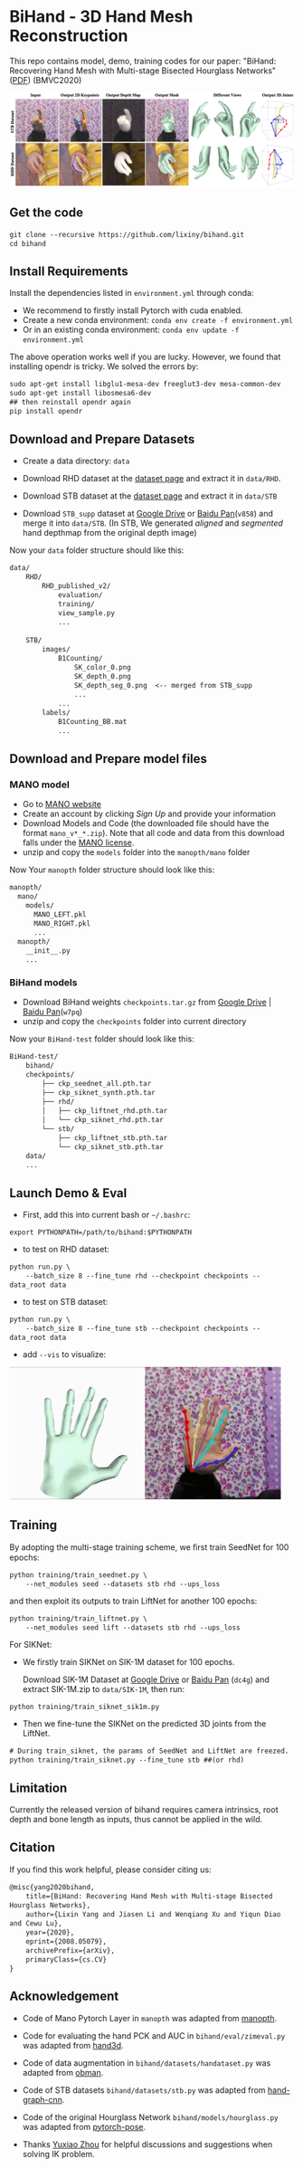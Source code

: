 
# BiHand - 3D Hand Mesh Reconstruction

This repo contains model, demo, training codes for our paper: "BiHand: Recovering Hand Mesh with Multi-stage Bisected Hourglass Networks"([PDF](https://arxiv.org/abs/2008.05079)) (BMVC2020)

<img src="assets/teaser.png">


## Get the code
```
git clone --recursive https://github.com/lixiny/bihand.git
cd bihand
```
## Install Requirements
Install the dependencies listed in `environment.yml` through conda:
- We recommend to firstly install Pytorch with cuda enabled.
- Create a new conda environment:
`conda env create -f environment.yml `
- Or in an existing conda environment:
`conda env update -f environment.yml`

The above operation works well if you are lucky.
However, we found that
installing opendr is tricky. We solved the errors by:
```
sudo apt-get install libglu1-mesa-dev freeglut3-dev mesa-common-dev
sudo apt-get install libosmesa6-dev
## then reinstall opendr again
pip install opendr
```

## Download and Prepare Datasets

- Create a data directory: `data`
- Download RHD dataset at the [dataset page](https://lmb.informatik.uni-freiburg.de/resources/datasets/RenderedHandposeDataset.en.html) and extract it in `data/RHD`.

- Download STB dataset at the [dataset page](https://sites.google.com/site/zhjw1988/) and extract it in `data/STB`
- Download `STB_supp` dataset at [Google Drive](https://drive.google.com/file/d/1uAP2-U_sQkl1Ez4JkaDl01DA-Qiq2PI-/view?usp=sharing) or [Baidu Pan](https://pan.baidu.com/s/1ja23wnTsPPsjLrkE6d8s-w)(`v858`) and merge it into `data/STB`.
 (In STB, We generated *aligned* and *segmented* hand depthmap from the original depth image)

Now your `data` folder structure should like this:
```
data/
    RHD/
        RHD_published_v2/
            evaluation/
            training/
            view_sample.py
            ...

    STB/
        images/
            B1Counting/
                SK_color_0.png
                SK_depth_0.png
                SK_depth_seg_0.png  <-- merged from STB_supp
                ...
            ...
        labels/
            B1Counting_BB.mat
            ...
```

## Download and Prepare model files

### MANO model
- Go to [MANO website](http://mano.is.tue.mpg.de/)
- Create an account by clicking *Sign Up* and provide your information
- Download Models and Code (the downloaded file should have the format `mano_v*_*.zip`). Note that all code and data from this download falls under the [MANO license](http://mano.is.tue.mpg.de/license).
- unzip and copy the `models` folder into the `manopth/mano` folder

Now Your `manopth` folder structure should look like this:
```
manopth/
  mano/
    models/
      MANO_LEFT.pkl
      MANO_RIGHT.pkl
      ...
  manopth/
    __init__.py
    ...
```
### BiHand models
- Download BiHand weights `checkpoints.tar.gz` from [Google Drive](https://drive.google.com/file/d/1evdNbFBRfDzVykNJFrEnPyicX9-jTa7J/view?usp=sharing) | [Baidu Pan](https://pan.baidu.com/s/1gyYcCTXjiGRtJ6WeLNtcXQ)(`w7pq`)
- unzip and copy the `checkpoints` folder into current directory

Now your `BiHand-test` folder should look like this:
```
BiHand-test/
    bihand/
    checkpoints/
        ├── ckp_seednet_all.pth.tar
        ├── ckp_siknet_synth.pth.tar
        ├── rhd/
        │   ├── ckp_liftnet_rhd.pth.tar
        │   └── ckp_siknet_rhd.pth.tar
        └── stb/
            ├── ckp_liftnet_stb.pth.tar
            └── ckp_siknet_stb.pth.tar
    data/
    ...
```

## Launch Demo & Eval

- First, add this into current bash or `~/.bashrc`:
```
export PYTHONPATH=/path/to/bihand:$PYTHONPATH
```

- to test on RHD dataset:
```
python run.py \
    --batch_size 8 --fine_tune rhd --checkpoint checkpoints --data_root data
```
- to test on STB dataset:
```
python run.py \
    --batch_size 8 --fine_tune stb --checkpoint checkpoints --data_root data
```
- add `--vis` to visualize:

<img src="assets/stb_demo.gif" width="480">


## Training
By adopting the multi-stage training scheme, we ﬁrst train SeedNet for 100 epochs:
```
python training/train_seednet.py \
    --net_modules seed --datasets stb rhd --ups_loss
```
and then exploit its outputs to train LiftNet for another 100 epochs:
```
python training/train_liftnet.py \
    --net_modules seed lift --datasets stb rhd --ups_loss
```
For SIKNet:
* We firstly train SIKNet on SIK-1M dataset for 100 epochs.

    Download SIK-1M Dataset at [Google Drive](https://drive.google.com/file/d/1EhOEbr_CcmUVzE3AHssGgAm3ZVhe8IVO/view?usp=sharing) or [Baidu Pan](https://pan.baidu.com/s/1WCjo4Q_pLnyxpRhYfowIQQ) (`dc4g`) and extract SIK-1M.zip to `data/SIK-1M`, then run:
```
python training/train_siknet_sik1m.py
```
* Then we fine-tune the SIKNet on the predicted 3D joints from the LiftNet.
```
# During train_siknet, the params of SeedNet and LiftNet are freezed.
python training/train_siknet.py --fine_tune stb ##(or rhd)
```

## Limitation

Currently the released version of bihand requires camera intrinsics, root depth and bone length as inputs, thus cannot be applied in the wild.


## Citation  
If you find this work helpful, please consider citing us:
```
@misc{yang2020bihand,
    title={BiHand: Recovering Hand Mesh with Multi-stage Bisected Hourglass Networks},
    author={Lixin Yang and Jiasen Li and Wenqiang Xu and Yiqun Diao and Cewu Lu},
    year={2020},
    eprint={2008.05079},
    archivePrefix={arXiv},
    primaryClass={cs.CV}
}
```


## Acknowledgement

- Code of Mano Pytorch Layer in `manopth` was adapted from [manopth](https://github.com/hassony2/manopth).


- Code for evaluating the hand PCK and AUC in `bihand/eval/zimeval.py` was adapted from [hand3d](https://github.com/lmb-freiburg/hand3d).

- Code of data augmentation in `bihand/datasets/handataset.py` was adapted from [obman](https://hassony2.github.io/obman).

- Code of STB datasets `bihand/datasets/stb.py` was adapted from [hand-graph-cnn](https://github.com/3d-hand-shape/hand-graph-cnn).

- Code of the original Hourglass Network `bihand/models/hourglass.py` was adapted from [pytorch-pose](https://github.com/bearpaw/pytorch-pose).

- Thanks [Yuxiao Zhou](https://github.com/CalciferZh) for helpful discussions and suggestions when solving IK problem. 
